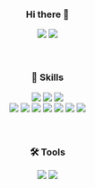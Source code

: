 <h3 align="center">
 Hi there 👋
</h3>

<div align="center">  
<img src="https://img.shields.io/badge/Velog-20C997?style=flat-square&logo=Velog&logoColor=white"/>
<img src="https://img.shields.io/badge/xxziiko@gmail.com-EA4335?style=flat-square&logo=Gmail&logoColor=white"/>
</div>

<br/>
<br/>


<!--
<a href="https://github.com/xxziiko"><img align="center" style="height:180px" src="https://github-readme-stats.vercel.app/api/top-langs/?username=xxziiko&layout=compact&theme=vue&hide_border=true" /></a> 
-->


<h3 align="center">
  🔮 Skills
</h3> 


<div align="center">
<img src="https://img.shields.io/badge/React-61DAFB?style=flat-square&logo=React&logoColor=white"/>
<img src="https://img.shields.io/badge/JavaScript-F7DF1E?style=flat-square&logo=JavaScript&logoColor=white"/>
<img src="https://img.shields.io/badge/Styled-components-DB7093?style=flat-square&logo=Styled-components&logoColor=white"/>
</div>

<div align="center">
<img src="https://img.shields.io/badge/TypeScript-3178C6?style=flat-square&logo=TypeScript&logoColor=white"/>
<img src="https://img.shields.io/badge/Next.js-000000?style=flat-square&logo=Next.js&logoColor=white"/>
<img src="https://img.shields.io/badge/Redux-toolkit-764ABC?style=flat-square&logo=Redux&logoColor=white"/>
<img src="https://img.shields.io/badge/SCSS-CC6699?style=flat-square&logo=Sass&logoColor=white"/>
<img src="https://img.shields.io/badge/CSS3-1572B6?style=flat-square&logo=CSS3&logoColor=white"/> </t>
<img src="https://img.shields.io/badge/HTML5-E34F26?style=flat-square&logo=HTML5&logoColor=white"/> 
<img src="https://img.shields.io/badge/SWR-000000?style=flat-square&logo=SWR&logoColor=white"/> 
</div>

<br/>
<br/>


<h3 align="center">
🛠️ Tools
</h3>

<div  align="center">
<img src="https://img.shields.io/badge/Git-F05032?style=flat-square&logo=Git&logoColor=white"/> 
<img src="https://img.shields.io/badge/Notion-000000?style=flat-square&logo=Notion&logoColor=white"/> 
</div>
